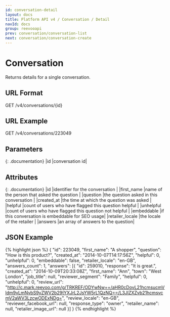 ```yaml
---
id: conversation-detail
layout: docs
title: Platform API v4 / Conversation / Detail
navId: docs
group: reevooapi
prev: conversation/conversation-list
next: conversation/conversation-create
---
```


# Conversation

Returns details for a single conversation.

## URL Format
GET /v4/conversations/{id}

## URL Example
GET /v4/conversations/223049

## Parameters

{: .documentation}
|id         |conversation id|


## Attributes

{: .documentation}
|id              |identifier for the conversation                              |
|first_name      |name of the person that asked the question                   |
|question        |the question asked in this conversation                      |
|created_at      |the time at which the question was asked                     |
|helpful         |count of users who have flagged this question helpful        |
|unhelpful       |count of users who have flagged this question not helpful    |
|embeddable      |if this conversation is embeddable for SEO usage|
|retailer_locale |the locale of the retailer                                   |
|answers         |an array of answers to the question|

## JSON Example
{% highlight json %}
{
  "id": 223049,
  "first_name": "A shopper",
  "question": "How is this product?",
  "created_at": "2014-10-07T14:17:56Z",
  "helpful": 0,
  "unhelpful": 0,
  "embeddable": false,
  "retailer_locale": "en-GB",
  "answers_count": 1,
  "answers": [{
    "id": 259010,
    "response": "It is great.",
    "created_at": "2014-10-09T20:33:08Z",
    "first_name": "Ann",
    "town": "West London",
    "job_title": null,
    "reviewer_segment": "Family",
    "helpful": 0,
    "unhelpful": 0,
    "review_url": "http://c.mark.reevoo.com/g/TRKREF/ODYwNw==/aHR0cDovL21hcmsucmVldm9vLmNvbS9yZWV2b29tYXJrL2JsYW5rL1QzNQ==/L3JlZXZvb21hcmsvcmV2aWV3LzcwODExNDg=",
    "review_locale": "en-GB",
    "reviewer_facebook_url": null,
    "response_type": "owner",
    "retailer_name": null,
    "retailer_image_url": null
  }]
}
{% endhighlight %}
